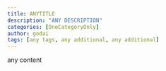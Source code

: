 ```yaml
---
title: ANYTITLE
description: "ANY DESCRIPTION"
categories: [OneCategoryOnly]
author: godai
tags: [any tags, any additional, any additional]
---
```

any content
